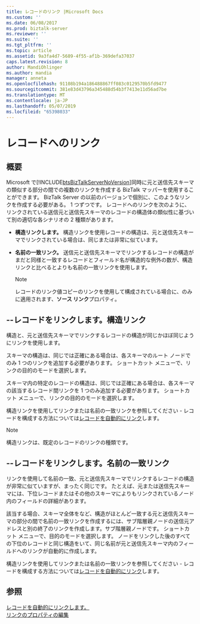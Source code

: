 ```yaml
---
title: レコードのリンク |Microsoft Docs
ms.custom: ''
ms.date: 06/08/2017
ms.prod: biztalk-server
ms.reviewer: ''
ms.suite: ''
ms.tgt_pltfrm: ''
ms.topic: article
ms.assetid: 9a3fa4d7-5689-4f55-af1b-369defa37037
caps.latest.revision: 8
author: MandiOhlinger
ms.author: mandia
manager: anneta
ms.openlocfilehash: 91108b194a186488867ff083c0129570b5fd9477
ms.sourcegitcommit: 381e83d43796a345488d54b3f7413e11d56ad7be
ms.translationtype: MT
ms.contentlocale: ja-JP
ms.lasthandoff: 05/07/2019
ms.locfileid: "65398033"
---
```

# <a name="record-to-record-linking"></a>レコードへのリンク

## <a name="overview"></a>概要
Microsoft で[!INCLUDE[btsBizTalkServerNoVersion](../includes/btsbiztalkservernoversion-md.md)]同時に元と送信先スキーマの類似する部分の間での複数のリンクを作成する BizTalk マッパーを使用することができます。 BizTalk Server の以前のバージョンで個別に、このようなリンクを作成する必要がある。 1 つずつです。 レコードへのリンクを次のように、リンクされている送信元と送信先スキーマのレコードの構造体の類似性に基づいて別の適切な各シナリオの 2 種類があります。  
  
-   **構造リンクします。** 構造リンクを使用レコードの構造は、元と送信先スキーマでリンクされている場合は、同じまたは非常に似ています。  
  
-   **名前の一致リンク。** 送信元と送信先スキーマでリンクするレコードの構造がまだと同様と一致するレコードとフィールド名が構造的な例外の数が、構造リンクと比べるとよりも名前の一致リンクを使用します。  
  
    > [!NOTE]
    >  レコードのリンク値コピーのリンクを使用して構成されている場合に、のみに適用されます、**ソース リンク**プロパティ。  
  
## <a name="record-to-record-linking-structure-links"></a>--レコードをリンクします。構造リンク  
 構造と、元と送信先スキーマでリンクするレコードの構造が同じかほぼ同じようにリンクを使用します。  
  
 スキーマの構造は、同じでは正確にある場合は、各スキーマのルート ノードでのみ 1 つのリンクを追加する必要があります。 ショートカット メニューで、リンクの目的のモードを選択します。  
  
 スキーマ内の特定のレコードの構造は、同じでは正確にある場合は、各スキーマの該当するレコード間リンクを 1 つのみ追加する必要があります。 ショートカット メニューで、リンクの目的のモードを選択します。  
  
 構造リンクを使用してリンクまたは名前の一致リンクを参照してください - レコードを構成する方法については[レコードを自動的にリンク](../core/how-to-link-records-automatically.md)します。  
  
> [!NOTE]
>  構造リンクは、既定のレコードのリンクの種類です。  
  
## <a name="record-to-record-linking-name-matching-links"></a>--レコードをリンクします。名前の一致リンク  
 リンクを使用して名前の一致、元と送信先スキーマでリンクするレコードの構造が非常に似ていますが、まったく同じです。 たとえば、元または送信先スキーマには、下位レコードまたはその他のスキーマによりもリンクされているノード内のフィールドの詳細があります。  
  
 該当する場合、スキーマ全体をなど、構造がほとんど一致する元と送信先スキーマの部分の間で名前の一致リンクを作成するには、サブ階層親ノードの送信元アドレスと別の終了のリンクを作成します。サブ階層親ノードです。 ショートカット メニューで、目的のモードを選択します。 ノードをリンクした後のすべての下位のレコードと同じ構造をいて、同じ名前が元と送信先スキーマ内のフィールドへのリンクが自動的に作成します。  
  
 構造リンクを使用してリンクまたは名前の一致リンクを参照してください - レコードを構成する方法については[レコードを自動的にリンク](../core/how-to-link-records-automatically.md)します。  
  
## <a name="see-also"></a>参照  
 [レコードを自動的にリンクします。](../core/how-to-link-records-automatically.md)   
 [リンクのプロパティの編集](../core/how-to-edit-link-properties.md)